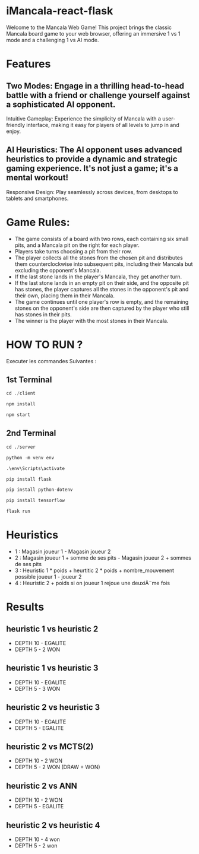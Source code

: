 # iMancala-react-flask


Welcome to the Mancala Web Game! This project brings the classic Mancala board game to your web browser, offering an immersive 1 vs 1 mode and a challenging 1 vs AI mode.

# Features
## **Two Modes:** Engage in a thrilling head-to-head battle with a friend or challenge yourself against a sophisticated AI opponent.
Intuitive Gameplay: Experience the simplicity of Mancala with a user-friendly interface, making it easy for players of all levels to jump in and enjoy.
## **AI Heuristics:** The AI opponent uses advanced heuristics to provide a dynamic and strategic gaming experience. It's not just a game; it's a mental workout!
Responsive Design: Play seamlessly across devices, from desktops to tablets and smartphones.


# Game Rules:

- The game consists of a board with two rows, each containing six small pits, and a Mancala pit on the right for each player.
- Players take turns choosing a pit from their row.
- The player collects all the stones from the chosen pit and distributes them counterclockwise into subsequent pits, including their Mancala but excluding the opponent's Mancala.
- If the last stone lands in the player's Mancala, they get another turn.
- If the last stone lands in an empty pit on their side, and the opposite pit has stones, the player captures all the stones in the opponent's pit and their own, placing them in their Mancala.
- The game continues until one player's row is empty, and the remaining stones on the opponent's side are then captured by the player who still has stones in their pits.
- The winner is the player with the most stones in their Mancala.

# HOW TO RUN ?

Executer les commandes Suivantes : 

## 1st Terminal

```js
cd ./client  

npm install  

npm start

```


## 2nd Terminal
 
```py 
cd ./server

python -m venv env

.\env\Scripts\activate

pip install flask

pip install python-dotenv

pip install tensorflow

flask run

```



# Heuristics
 - 1 : Magasin joueur 1 - Magasin joueur 2
 - 2 : Magasin joueur 1 + somme de ses pits - Magasin joueur 2 + sommes de ses pits
 - 3 : Heuristic 1 * poids + heurtitic 2 * poids + nombre_mouvement possible joueur 1 - joueur 2 
 - 4 : Heuristic 2 + poids si on joueur 1 rejoue une deuxiÃ¨me fois




# Results 

## heuristic 1 vs heuristic 2 
- DEPTH 10 - EGALITE 
- DEPTH 5 - 2 WON

## heuristic 1 vs heuristic 3
- DEPTH 10 - EGALITE 
- DEPTH 5 -  3 WON 

## heuristic 2 vs heuristic 3
- DEPTH 10 - EGALITE 
- DEPTH 5 -  EGALITE

## heuristic 2 vs  MCTS(2)
- DEPTH 10 - 2 WON
- DEPTH 5 - 2 WON (DRAW + WON)

## heuristic 2 vs  ANN
- DEPTH 10  - 2 WON
- DEPTH 5 - EGALITE

## heuristic 2 vs heuristic 4 
- DEPTH 10 - 4 won
- DEPTH 5 -  2 won 
